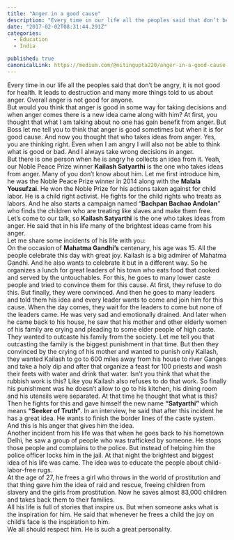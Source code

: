 ```yaml
---
title: "Anger in a good cause"
description: "Every time in our life all the peoples said that don’t be angry, it is not good for health. It leads to destruction and many more things told to us about anger. Overall anger is not good for anyone…"
date: "2017-02-02T08:31:44.291Z"
categories: 
  - Education
  - India

published: true
canonicalLink: https://medium.com/@nitingupta220/anger-in-a-good-cause-5b8c09db2347
---
```


Every time in our life all the peoples said that don’t be angry, it is not good for health. It leads to destruction and many more things told to us about anger. Overall anger is not good for anyone.  
But would you think that anger is good in some way for taking decisions and when anger comes there is a new idea came along with him? At first, you thought that what I am talking about no one has gain benefit from anger. But Boss let me tell you to think that anger is good sometimes but when it is for good cause. And now you thought that who takes ideas from anger. Yes, you are thinking right. Even when I am angry I will also not be able to think what is good or bad. And I always take wrong decisions in anger.   
But there is one person when he is angry he collects an idea from it. Yeah, our Noble Peace Prize winner **Kailash Satyarthi** is the one who takes ideas from anger. Many of you don’t know about him. Let me first introduce him, he was the Noble Peace Prize winner in 2014 along with the **Malala Yousufzai**. He won the Noble Prize for his actions taken against for child labor. He is a child right activist. He fights for the child rights who treats as labors. And he also starts a campaign named “**Bachpan Bachao Andolan**” who finds the children who are treating like slaves and make them free.   
Let’s come to our talk, so **Kailash Satyarthi** is the one who takes ideas from anger. He said that in his life many of the brightest ideas came from his anger.   
Let me share some incidents of his life with you:  
On the occasion of **Mahatma Gandhi’s** centenary, his age was 15. All the people celebrate this day with great joy. Kailash is a big admirer of Mahatma Gandhi. And he also wants to celebrate it but in a different way. So he organizes a lunch for great leaders of his town who eats food that cooked and served by the untouchables. For this, he goes to many lower caste people and tried to convince them for this cause. At first, they refuse to do this. But finally, they were convinced. And then he goes to many leaders and told them his idea and every leader wants to come and join him for this cause. When the day comes, they wait for the leaders to come but none of the leaders came. He was very sad and emotionally drained. And later when he came back to his house, he saw that his mother and other elderly women of his family are crying and pleading to some elder people of high caste. They wanted to outcaste his family from the society. Let me tell you that outcasting the family is the biggest punishment in that time. But then they convinced by the crying of his mother and wanted to punish only Kailash, they wanted Kailash to go to 600 miles away from his house to river Ganges and take a holy dip and after that organize a feast for 100 priests and wash their feets with water and drink that water. Isn’t you think that what the rubbish work is this? Like you Kailash also refuses to do that work. So finally his punishment was he doesn’t allow to go to his kitchen, his dining room and his utensils were separated. At that time he thought that what is this? Then he fights for this and gave himself the new name **“Satyarthi”** which means **“Seeker of Truth”**. In an interview, he said that after this incident he has a great idea. He wants to finish the border lines of the caste system. And this is his anger that gives him the idea.   
Another incident from his life was that when he goes back to his hometown Delhi, he saw a group of people who was trafficked by someone. He stops those people and complains to the police. But instead of helping him the police officer locks him in the jail. At that night the brightest and biggest idea of his life was came. The idea was to educate the people about child-labor-free rugs.   
At the age of 27, he frees a girl who throws in the world of prostitution and that thing gave him the idea of raid and rescue, freeing children from slavery and the girls from prostitution. Now he saves almost 83,000 children and takes back them to their families.  
All his life is full of stories that inspire us. But when someone asks what is the inspiration for him. He said that whenever he frees a child the joy on child’s face is the inspiration to him.   
We all should respect him. He is such a great personality.